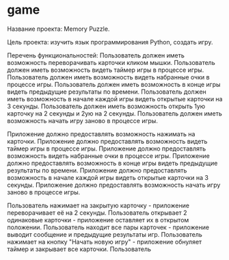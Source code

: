 # game
Название проекта: Memory Puzzle.

Цель проекта: изучить язык программирования Python, создать игру.

Перечень функциональностей:
Пользователь должен иметь возможность переворачивать карточки кликом мышки.
Пользователь должен иметь возможность видеть таймер игры в процессе игры.
Пользователь должен иметь возможность видеть набранные очки в процессе игры.
Пользователь должен иметь возможность в конце игры видеть предыдущие результаты по времени.
Пользователь должен иметь возможность в начале каждой игры видеть открытые карточки на 3 секунды.
Пользователь должен иметь возможность открыть 1ую карточку на 2 секунды и 2ую на 2 секунды.
Пользователь должен иметь возможность начать игру заново в процессе игры.

Приложение должно предоставлять возможность нажимать на карточки.
Приложение должно предоставлять возможность видеть таймер игры в процессе игры.
Приложение должно предоставлять возможность видеть набранные очки в процессе игры.
Приложение должно предоставлять возможность в конце игры видеть предыдущие результаты по времени.
Приложение должно предоставлять возможность в начале каждой игры видеть открытые карточки на 3 секунды.
Приложение должно предоставлять возможность начать игру заново в процессе игры.

Пользователь нажимает на закрытую карточку - приложение переворачивает её на 2 секунды.
Пользователь открывает 2 одинаковые карточки - приложение оставляет их в открытом положении.
Пользователь находит все пары карточек - приложение выводит сообщение и предыдущие результаты игр.
Пользователь нажимает на кнопку "Начать новую игру" - приложение обнуляет таймер и закрывает все карточки.
Пользователь 
